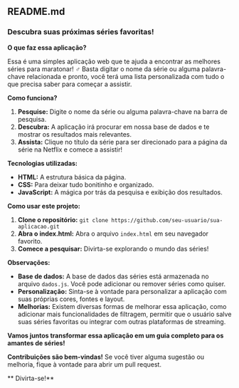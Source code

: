 ## **README.md**

### **Descubra suas próximas séries favoritas!** 

**O que faz essa aplicação?**

Essa é uma simples aplicação web que te ajuda a encontrar as melhores séries para maratonar! ‍♂️ Basta digitar o nome da série ou alguma palavra-chave relacionada e pronto, você terá uma lista personalizada com tudo o que precisa saber para começar a assistir. 

**Como funciona?**

1. **Pesquise:** Digite o nome da série ou alguma palavra-chave na barra de pesquisa.
2. **Descubra:** A aplicação irá procurar em nossa base de dados e te mostrar os resultados mais relevantes.
3. **Assista:** Clique no título da série para ser direcionado para a página da série na Netflix e comece a assistir!

**Tecnologias utilizadas:**

* **HTML:** A estrutura básica da página.
* **CSS:** Para deixar tudo bonitinho e organizado.
* **JavaScript:** A mágica por trás da pesquisa e exibição dos resultados.

**Como usar este projeto:**

1. **Clone o repositório:** `git clone https://github.com/seu-usuario/sua-aplicacao.git`
2. **Abra o index.html:** Abra o arquivo `index.html` em seu navegador favorito.
3. **Comece a pesquisar:** Divirta-se explorando o mundo das séries!

**Observações:**

* **Base de dados:** A base de dados das séries está armazenada no arquivo `dados.js`. Você pode adicionar ou remover séries como quiser.
* **Personalização:** Sinta-se à vontade para personalizar a aplicação com suas próprias cores, fontes e layout.
* **Melhorias:** Existem diversas formas de melhorar essa aplicação, como adicionar mais funcionalidades de filtragem, permitir que o usuário salve suas séries favoritas ou integrar com outras plataformas de streaming.

**Vamos juntos transformar essa aplicação em um guia completo para os amantes de séries!** 

**Contribuições são bem-vindas!** Se você tiver alguma sugestão ou melhoria, fique à vontade para abrir um pull request. 

** Divirta-se!**
